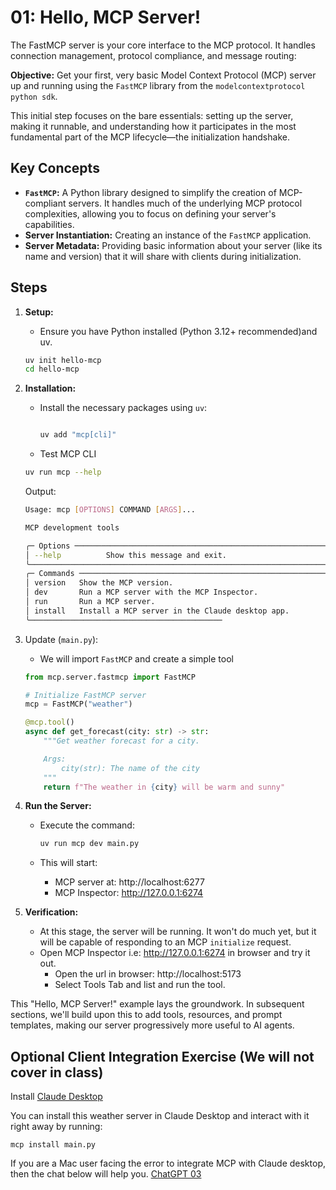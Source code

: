 # 01: Hello, MCP Server!

The FastMCP server is your core interface to the MCP protocol. It handles connection management, protocol compliance, and message routing:

**Objective:** Get your first, very basic Model Context Protocol (MCP) server up and running using the `FastMCP` library from the `modelcontextprotocol python sdk`.

This initial step focuses on the bare essentials: setting up the server, making it runnable, and understanding how it participates in the most fundamental part of the MCP lifecycle—the initialization handshake.

## Key Concepts

- **`FastMCP`:** A Python library designed to simplify the creation of MCP-compliant servers. It handles much of the underlying MCP protocol complexities, allowing you to focus on defining your server's capabilities.
- **Server Instantiation:** Creating an instance of the `FastMCP` application.
- **Server Metadata:** Providing basic information about your server (like its name and version) that it will share with clients during initialization.

## Steps

1.  **Setup:**

    - Ensure you have Python installed (Python 3.12+ recommended)and uv.

    ```bash
    uv init hello-mcp
    cd hello-mcp
    ```

2.  **Installation:**

    - Install the necessary packages using `uv`:

      ```bash

      uv add "mcp[cli]"
      ```

    - Test MCP CLI

    ```bash
    uv run mcp --help
    ```

    Output:

    ```bash
    Usage: mcp [OPTIONS] COMMAND [ARGS]...

    MCP development tools

    ╭─ Options ────────────────────────────────────────────────────────────────────────────────────────────────────────╮
    │ --help          Show this message and exit.                                                                      │
    ╰──────────────────────────────────────────────────────────────────────────────────────────────────────────────────╯
    ╭─ Commands ───────────────────────────────────────────────────────────────────────────────────────────────────────╮
    │ version   Show the MCP version.                                                                                  │
    │ dev       Run a MCP server with the MCP Inspector.                                                               │
    │ run       Run a MCP server.                                                                                      │
    │ install   Install a MCP server in the Claude desktop app.                                                        │
    ╰───────────────────────────────────────────
    ```

3.  Update (`main.py`):

    - We will import `FastMCP` and create a simple tool

    ```python
    from mcp.server.fastmcp import FastMCP

    # Initialize FastMCP server
    mcp = FastMCP("weather")

    @mcp.tool()
    async def get_forecast(city: str) -> str:
        """Get weather forecast for a city.

        Args:
            city(str): The name of the city
        """
        return f"The weather in {city} will be warm and sunny"
    ```

4.  **Run the Server:**

    - Execute the command:

      ```bash
      uv run mcp dev main.py
      ```

    - This will start:
      - MCP server at: http://localhost:6277
      - MCP Inspector: http://127.0.0.1:6274

5.  **Verification:**
    - At this stage, the server will be running. It won't do much yet, but it will be capable of responding to an MCP `initialize` request.
    - Open MCP Inspector i.e: http://127.0.0.1:6274 in browser and try it out.
      - Open the url in browser: http://localhost:5173
      - Select Tools Tab and list and run the tool.

This "Hello, MCP Server!" example lays the groundwork. In subsequent sections, we'll build upon this to add tools, resources, and prompt templates, making our server progressively more useful to AI agents.

## Optional Client Integration Exercise (We will not cover in class)

Install [Claude Desktop](https://claude.ai/download)

You can install this weather server in Claude Desktop and interact with it right away by running:

    mcp install main.py

If you are a Mac user facing the error to integrate MCP with Claude desktop, then the chat below will help you. [ChatGPT 03](https://chatgpt.com/share/67c64692-9374-8007-bedc-ca1cde76c95e)
